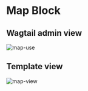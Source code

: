 # Map Block

## Wagtail admin view

![map-use](screenshots/advanced-blocks/map/MapBlock-use.PNG)

## Template view

![map-view](screenshots/advanced-blocks/map/MapBlock-view.PNG)
